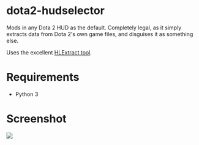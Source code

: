 dota2-hudselector
=================

Mods in any Dota 2 HUD as the default. Completely legal, as it simply extracts data from Dota 2's own game files, and disguises it as something else.

Uses the excellent [HLExtract tool](http://nemesis.thewavelength.net/index.php?p=35).

Requirements
===

- Python 3

Screenshot
===
![](http://i.imgur.com/tn6PvKj.png)

